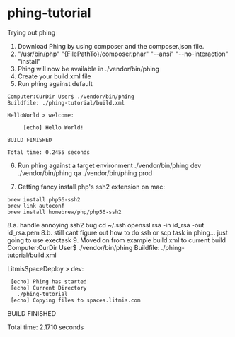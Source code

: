 # phing-tutorial
Trying out phing

1. Download Phing by using composer and the composer.json file.
2. "/usr/bin/php" "{FilePathTo}/composer.phar" "--ansi" "--no-interaction" "install"
3. Phing will now be available in ./vendor/bin/phing
4. Create your build.xml file 
5. Run phing against default
```
Computer:CurDir User$ ./vendor/bin/phing
Buildfile: ./phing-tutorial/build.xml

HelloWorld > welcome:

     [echo] Hello World!

BUILD FINISHED

Total time: 0.2455 seconds
```
6. Run phing against a target environment
./vendor/bin/phing dev
./vendor/bin/phing qa
./vendor/bin/phing prod

7. Getting fancy install php's ssh2 extension on mac:
```
brew install php56-ssh2
brew link autoconf
brew install homebrew/php/php56-ssh2
```
8.a. handle annoying ssh2 bug
cd ~/.ssh
openssl rsa -in id_rsa -out id_rsa.pem
8.b. still cant figure out how to do ssh or scp task in phing... just going to use exectask
9. Moved on from example build.xml to current build
Computer:CurDir User$ ./vendor/bin/phing
Buildfile: ./phing-tutorial/build.xml

LitmisSpaceDeploy > dev:

     [echo] Phing has started
     [echo] Current Directory
       ./phing-tutorial
     [echo] Copying files to spaces.litmis.com

BUILD FINISHED

Total time: 2.1710 seconds
